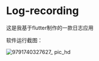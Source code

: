 # Log-recording
这是我基于flutter制作的一款日志应用

软件运行截图：

![9791740327627_ pic_hd](https://github.com/user-attachments/assets/32cf5673-9914-45bc-9208-6edf94cbdf55)





